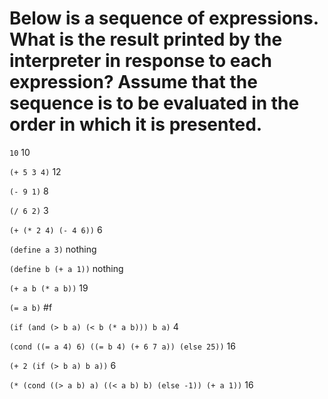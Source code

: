 # Below is a sequence of expressions. What is the result printed by the interpreter in response to each expression? Assume that the sequence is to be evaluated in the order in which it is presented.

`10`
 10

 `(+ 5 3 4)`
 12

 `(- 9 1)`
 8

 `(/ 6 2)`
 3

 `(+ (* 2 4) (- 4 6))`
 6

 `(define a 3)`
 nothing

 `(define b (+ a 1))`
 nothing

`(+ a b (* a b))`
19

`(= a b)`
#f

`(if (and (> b a) (< b (* a b)))
    b
    a)`
4

`(cond ((= a 4) 6)
      ((= b 4) (+ 6 7 a))
      (else 25))`
16

`(+ 2 (if (> b a) b a))`
6

`(* (cond ((> a b) a)
         ((< a b) b)
         (else -1))
   (+ a 1))`
16
